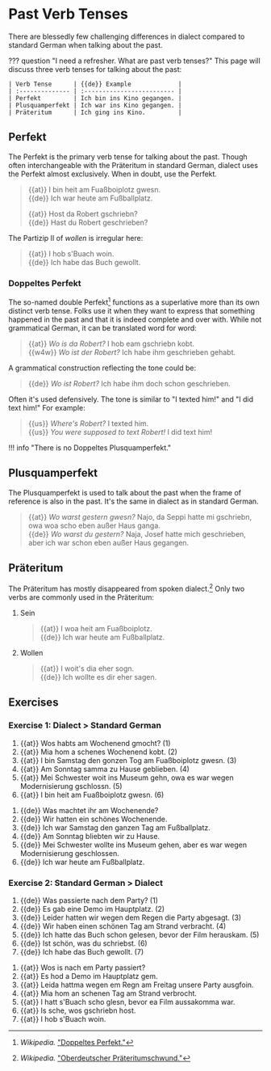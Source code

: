 # Past Verb Tenses

There are blessedly few challenging differences in dialect compared to standard German when talking about the past.

??? question "I need a refresher. What are past verb tenses?"
    This page will discuss three verb tenses for talking about the past:

    | Verb Tense      | {{de}} Example             |
    | :-------------- | :------------------------- |
    | Perfekt         | Ich bin ins Kino gegangen. |
    | Plusquamperfekt | Ich war ins Kino gegangen. |
    | Präteritum      | Ich ging ins Kino.         |

## Perfekt

The Perfekt is the primary verb tense for talking about the past. Though often interchangeable with the Präteritum in standard German, dialect uses the Perfekt almost exclusively. When in doubt, use the Perfekt.  
   > {{at}} I bin heit am Fuaßboiplotz gwesn.  
   > {{de}} Ich war heute am Fußballplatz.  
   >
   > {{at}} Host da Robert gschriebn?  
   > {{de}} Hast du Robert geschrieben?  

The Partizip II of _wollen_ is irregular here:  
   > {{at}} I hob s'Buach woin.  
   > {{de}} Ich habe das Buch gewollt.  

### Doppeltes Perfekt

The so-named double Perfekt[^wiki_doppeltes_perfekt] functions as a superlative more than its own distinct verb tense. Folks use it when they want to express that something happened in the past and that it is indeed complete and over with. While not grammatical German, it can be translated word for word:

> {{at}} _Wo is da Robert?_ I hob eam gschriebn kobt.  
> {{w4w}} _Wo ist der Robert?_ Ich habe ihm geschrieben gehabt.

A grammatical construction reflecting the tone could be:

> {{de}} _Wo ist Robert?_ Ich habe ihm doch schon geschrieben.

Often it's used defensively. The tone is similar to "I texted him!" and "I did text him!" For example:

> {{us}} _Where's Robert?_ I texted him.  
> {{us}} _You were supposed to text Robert!_ I did text him!

!!! info "There is no Doppeltes Plusquamperfekt."

[^wiki_doppeltes_perfekt]:
    _Wikipedia._ ["Doppeltes Perfekt."](https://de.m.wikipedia.org/wiki/Doppeltes_Perfekt)

## Plusquamperfekt

The Plusquamperfekt is used to talk about the past when the frame of reference is also in the past. It's the same in dialect as in standard German.

> {{at}} _Wo warst gestern gwesn?_ Najo, da Seppi hatte mi gschriebn, owa woa scho eben außer Haus ganga.  
> {{de}} _Wo warst du gestern?_ Naja, Josef hatte mich geschrieben, aber ich war schon eben außer Haus gegangen.

## Präteritum

The Präteritum has mostly disappeared from spoken dialect.[^wiki_präteritumsschwund] Only two verbs are commonly used in the Präteritum:

1. Sein  
   > {{at}} I woa heit am Fuaßboiplotz.  
   > {{de}} Ich war heute am Fußballplatz.  
2. Wollen  
   > {{at}} I woit's dia eher sogn.  
   > {{de}} Ich wollte es dir eher sagen.  

[^wiki_präteritumsschwund]:
    _Wikipedia._ ["Oberdeutscher Präteritumschwund."](https://de.wikipedia.org/wiki/Oberdeutscher_Präteritumschwund)

## Exercises

### Exercise 1: Dialect > Standard German

<div class="annotate" markdown>

1. {{at}} Wos habts am Wochenend gmocht? (1)  
2. {{at}} Mia hom a schenes Wochenend kobt. (2)  
3. {{at}} I bin Samstag den gonzen Tog am Fuaßboiplotz gwesn. (3)  
4. {{at}} Am Sonntag samma zu Hause geblieben. (4)  
5. {{at}} Mei Schwester woit ins Museum gehn, owa es war wegen Modernisierung gschlossn. (5)  
6. {{at}} I bin heit am Fuaßboiplotz gwesn. (6)  

</div>

1. {{de}} Was machtet ihr am Wochenende?  
2. {{de}} Wir hatten ein schönes Wochenende.  
3. {{de}} Ich war Samstag den ganzen Tag am Fußballplatz.  
4. {{de}} Am Sonntag bliebten wir zu Hause.  
5. {{de}} Mei Schwester wollte ins Museum gehen, aber es war wegen Modernisierung geschlossen.  
6. {{de}} Ich war heute am Fußballplatz.  

### Exercise 2: Standard German > Dialect

<div class="annotate" markdown>

1. {{de}} Was passierte nach dem Party? (1)  
2. {{de}} Es gab eine Demo im Hauptplatz. (2)  
3. {{de}} Leider hatten wir wegen dem Regen die Party abgesagt. (3)  
4. {{de}} Wir haben einen schönen Tag am Strand verbracht. (4)  
5. {{de}} Ich hatte das Buch schon gelesen, bevor der Film herauskam. (5)  
6. {{de}} Ist schön, was du schriebst. (6)  
7. {{de}} Ich habe das Buch gewollt. (7)

</div>

1. {{at}} Wos is nach em Party passiert?  
2. {{at}} Es hod a Demo im Hauptplatz gem.  
3. {{at}} Leida hattma wegen em Regn am Freitag unsere Party ausgfoin.  
4. {{at}} Mia hom an schenen Tag am Strand verbrocht.  
5. {{at}} I hatt s'Buach scho glesn, bevor ea Film aussakomma war.  
6. {{at}} Is sche, wos gschriebn host.  
7. {{at}} I hob s'Buach woin.
